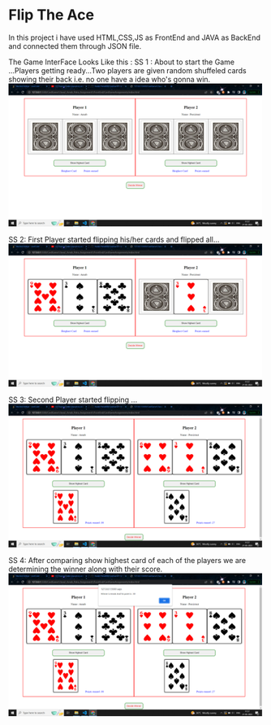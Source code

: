 # Flip The Ace
In this project i have used HTML,CSS,JS as FrontEnd and JAVA as BackEnd and connected them through JSON file.


The Game InterFace Looks Like this :
SS 1 : About to start the Game ...Players getting ready...Two players are given random shuffeled cards showing their back i.e. no one have a idea who's gonna win.
<img src="images/1.png" width="500px">

SS 2: First Player started flipping his/her cards and flipped all...
<img src="images/2.png" width="500px">

SS 3: Second Player started flipping ...
<img src="images/3.png" width="500px">

SS 4: After comparing show highest card of each of the players we are determining the winner along with their score.
<img src="images/4.png" width="500px">
